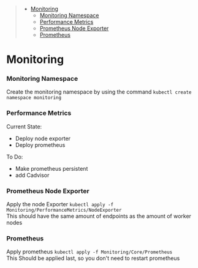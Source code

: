 ><!-- TOC -->
>* [Monitoring](#monitoring)
>    * [Monitoring Namespace](#monitoring-namespace)
>    * [Performance Metrics](#performance-metrics)
>    * [Prometheus Node Exporter](#prometheus-node-exporter)
>    * [Prometheus](#prometheus)
><!-- TOC -->

# Monitoring 
### Monitoring Namespace
Create the monitoring namespace by using the command
`kubectl create namespace monitoring`

### Performance Metrics
Current State:   
- Deploy node exporter  
- Deploy prometheus

To Do:
- Make prometheus persistent
- add Cadvisor

### Prometheus Node Exporter
Apply the node Exporter `kubectl apply -f Monitoring/PerformanceMetrics/NodeExporter`  
This should have the same amount of endpoints as the amount of worker nodes

### Prometheus
Apply prometheus `kubectl apply -f Monitoring/Core/Prometheus`  
This Should be applied last, so you don't need to restart prometheus